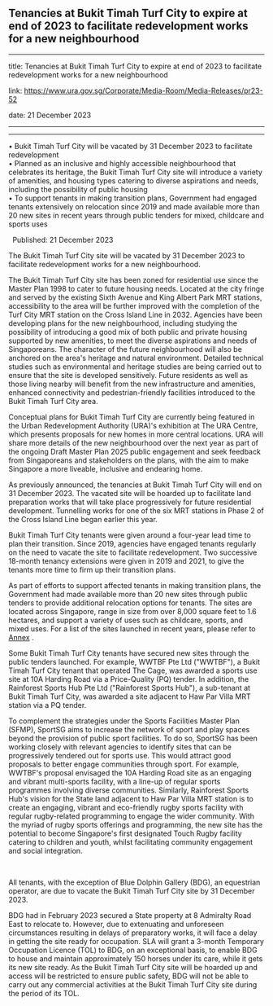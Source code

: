 ## Tenancies at Bukit Timah Turf City to expire at end of 2023 to facilitate redevelopment works for a new neighbourhood
---
title: Tenancies at Bukit Timah Turf City to expire at end of 2023 to facilitate redevelopment works for a new neighbourhood

link: https://www.ura.gov.sg/Corporate/Media-Room/Media-Releases/pr23-52

date: 21 December 2023

---

---------------------------------------------------------------------------------------------------------------------

• Bukit Timah Turf City will be vacated by 31 December 2023 to facilitate redevelopment  
• Planned as an inclusive and highly accessible neighbourhood that celebrates its heritage, the Bukit Timah Turf City site will introduce a variety of amenities, and housing types catering to diverse aspirations and needs, including the possibility of public housing  
• To support tenants in making transition plans, Government had engaged tenants extensively on relocation since 2019 and made available more than 20 new sites in recent years through public tenders for mixed, childcare and sports uses

  Published: 21 December 2023

The Bukit Timah Turf City site will be vacated by 31 December 2023 to facilitate redevelopment works for a new neighbourhood.   
  
  
  
The Bukit Timah Turf City site has been zoned for residential use since the Master Plan 1998 to cater to future housing needs. Located at the city fringe and served by the existing Sixth Avenue and King Albert Park MRT stations, accessibility to the area will be further improved with the completion of the Turf City MRT station on the Cross Island Line in 2032. Agencies have been developing plans for the new neighbourhood, including studying the possibility of introducing a good mix of both public and private housing supported by new amenities, to meet the diverse aspirations and needs of Singaporeans. The character of the future neighbourhood will also be anchored on the area's heritage and natural environment. Detailed technical studies such as environmental and heritage studies are being carried out to ensure that the site is developed sensitively. Future residents as well as those living nearby will benefit from the new infrastructure and amenities, enhanced connectivity and pedestrian-friendly facilities introduced to the Bukit Timah Turf City area.   
  
Conceptual plans for Bukit Timah Turf City are currently being featured in the Urban Redevelopment Authority (URA)'s  exhibition at The URA Centre, which presents proposals for new homes in more central locations. URA will share more details of the new neighbourhood over the next year as part of the ongoing Draft Master Plan 2025 public engagement and seek feedback from Singaporeans and stakeholders on the plans, with the aim to make Singapore a more liveable, inclusive and endearing home.     
  
  
  
As previously announced, the tenancies at Bukit Timah Turf City will end on 31 December 2023. The vacated site will be hoarded up to facilitate land preparation works that will take place progressively for future residential development. Tunnelling works for one of the six MRT stations in Phase 2 of the Cross Island Line began earlier this year.  
  
Bukit Timah Turf City tenants were given around a four-year lead time to plan their transition. Since 2019, agencies have engaged tenants regularly on the need to vacate the site to facilitate redevelopment. Two successive 18-month tenancy extensions were given in 2019 and 2021, to give the tenants more time to firm up their transition plans.   
  
As part of efforts to support affected tenants in making transition plans, the Government had made available more than 20 new sites through public tenders to provide additional relocation options for tenants. The sites are located across Singapore, range in size from over 8,000 square feet to 1.6 hectares, and support a variety of uses such as childcare, sports, and mixed uses. For a list of the sites launched in recent years, please refer to [Annex](https://www.ura.gov.sg/-/media/Corporate/Media-Room/2023/Dec/pr23-52a.pdf) .  
  
  
  
Some Bukit Timah Turf City tenants have secured new sites through the public tenders launched. For example, WWTBF Pte Ltd ("WWTBF"), a Bukit Timah Turf City tenant that operated The Cage, was awarded a sports use site at 10A Harding Road via a Price-Quality (PQ) tender. In addition, the Rainforest Sports Hub Pte Ltd ("Rainforest Sports Hub"), a sub-tenant at Bukit Timah Turf City, was awarded a site adjacent to Haw Par Villa MRT station via a PQ tender.   
  
To complement the strategies under the Sports Facilities Master Plan (SFMP), SportSG aims to increase the network of sport and play spaces beyond the provision of public sport facilities. To do so, SportSG has been working closely with relevant agencies to identify sites that can be progressively tendered out for sports use. This would attract good proposals to better engage communities through sport. For example, WWTBF's proposal envisaged the 10A Harding Road site as an engaging and vibrant multi-sports facility, with a line-up of regular sports programmes involving diverse communities. Similarly, Rainforest Sports Hub's vision for the State land adjacent to Haw Par Villa MRT station is to create an engaging, vibrant and eco-friendly rugby sports facility with regular rugby-related programming to engage the wider community. With the myriad of rugby sports offerings and programming, the new site has the potential to become Singapore's first designated Touch Rugby facility catering to children and youth, whilst facilitating community engagement and social integration.   
  
   
  
All tenants, with the exception of Blue Dolphin Gallery (BDG), an equestrian operator, are due to vacate the Bukit Timah Turf City site by 31 December 2023.  
  
BDG had in February 2023 secured a State property at 8 Admiralty Road East to relocate to. However, due to extenuating and unforeseen circumstances resulting in delays of preparatory works, it will face a delay in getting the site ready for occupation. SLA will grant a 3-month Temporary Occupation Licence (TOL) to BDG, on an exceptional basis, to enable BDG to house and maintain approximately 150 horses under its care, while it gets its new site ready. As the Bukit Timah Turf City site will be hoarded up and access will be restricted to ensure public safety, BDG will not be able to carry out any commercial activities at the Bukit Timah Turf City site during the period of its TOL.